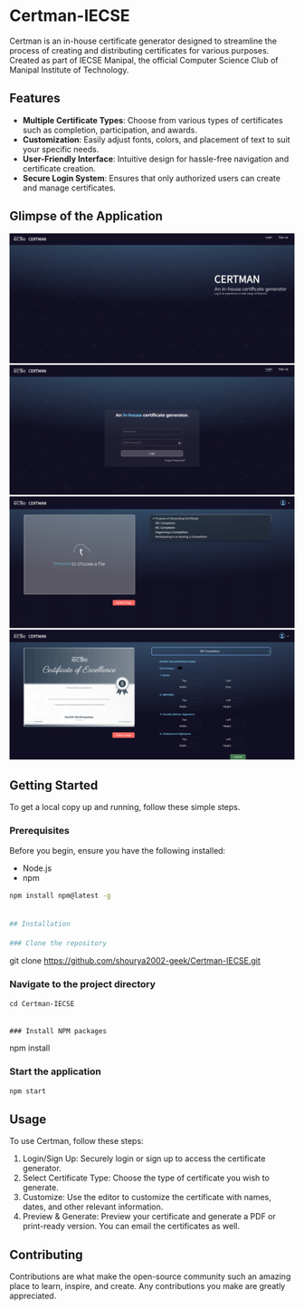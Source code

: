 # Certman-IECSE

Certman is an in-house certificate generator designed to streamline the process of creating and distributing certificates for various purposes. Created as part of IECSE Manipal, the official Computer Science Club of Manipal Institute of Technology.

## Features

- **Multiple Certificate Types**: Choose from various types of certificates such as completion, participation, and awards.
- **Customization**: Easily adjust fonts, colors, and placement of text to suit your specific needs.
- **User-Friendly Interface**: Intuitive design for hassle-free navigation and certificate creation.
- **Secure Login System**: Ensures that only authorized users can create and manage certificates.

## Glimpse of the Application

![Interface](Interface.png)
![Login Page](Login_Page.png)
![Cert Upload](Cert_Upload.png)
![Certificate Editor](Certificate_Editor.png)


## Getting Started

To get a local copy up and running, follow these simple steps.

### Prerequisites

Before you begin, ensure you have the following installed:
- Node.js
- npm
```bash
npm install npm@latest -g


## Installation

### Clone the repository

```
git clone https://github.com/shourya2002-geek/Certman-IECSE.git


### Navigate to the project directory

```
cd Certman-IECSE


### Install NPM packages

```
npm install


### Start the application

```
npm start
```

## Usage

To use Certman, follow these steps:

1. Login/Sign Up: Securely login or sign up to access the certificate generator.
2. Select Certificate Type: Choose the type of certificate you wish to generate.
3. Customize: Use the editor to customize the certificate with names, dates, and other relevant information.
4. Preview & Generate: Preview your certificate and generate a PDF or print-ready version. You can email the certificates as well.

## Contributing

Contributions are what make the open-source community such an amazing place to learn, inspire, and create. Any contributions you make are greatly appreciated.
